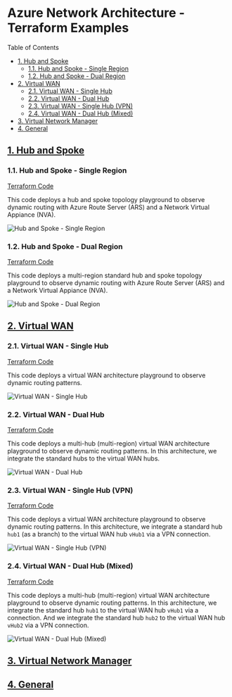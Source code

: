 
# Azure Network Architecture - Terraform Examples <!-- omit from toc -->

Table of Contents
<!-- TOC -->
- [1. Hub and Spoke](#1-hub-and-spoke)
  - [1.1. Hub and Spoke - Single Region](#11-hub-and-spoke---single-region)
  - [1.2. Hub and Spoke - Dual Region](#12-hub-and-spoke---dual-region)
- [2. Virtual WAN](#2-virtual-wan)
  - [2.1. Virtual WAN - Single Hub](#21-virtual-wan---single-hub)
  - [2.2. Virtual WAN - Dual Hub](#22-virtual-wan---dual-hub)
  - [2.3. Virtual WAN - Single Hub (VPN)](#23-virtual-wan---single-hub-vpn)
  - [2.4. Virtual WAN - Dual Hub (Mixed)](#24-virtual-wan---dual-hub-mixed)
- [3. Virtual Network Manager](#3-virtual-network-manager)
- [4. General](#4-general)
<!-- /TOC -->

## [1. Hub and Spoke](./1-hub-and-spoke/)

### 1.1. Hub and Spoke - Single Region
[Terraform Code](./1-hub-and-spoke/1-hub-spoke-single-region)

This code deploys a hub and spoke topology playground to observe dynamic routing with Azure Route Server (ARS) and a Network Virtual Appiance (NVA).

![Hub and Spoke - Single Region](./images/hub-spoke-single-region.png)

### 1.2. Hub and Spoke - Dual Region
[Terraform Code](./1-hub-and-spoke/2-hub-spoke-dual-region/)

This code deploys a multi-region standard hub and spoke topology playground to observe dynamic routing with Azure Route Server (ARS) and a Network Virtual Appiance (NVA).

![Hub and Spoke - Dual Region](./images/hub-spoke-dual-region.png)

## [2. Virtual WAN](./2-virtual-wan/)


### 2.1. Virtual WAN - Single Hub
[Terraform Code](./2-virtual-wan/1-virtual-wan-single-hub/)

This code deploys a virtual WAN architecture playground to observe dynamic routing patterns. 

![Virtual WAN - Single Hub](./images/vwan-single-hub.png)


### 2.2. Virtual WAN - Dual Hub
[Terraform Code](./2-virtual-wan/2-virtual-wan-dual-hub/)

This code deploys a multi-hub (multi-region) virtual WAN architecture playground to observe dynamic routing patterns. In this architecture, we integrate the standard hubs to the virtual WAN hubs.

![Virtual WAN - Dual Hub](./images/vwan-dual-hub.png)


### 2.3. Virtual WAN - Single Hub (VPN)
[Terraform Code](./2-virtual-wan/3-virtual-wan-single-hub-vpn/)

This code deploys a virtual WAN architecture playground to observe dynamic routing patterns. In this architecture, we integrate a standard hub `hub1` (as a branch) to the virtual WAN hub `vHub1` via a VPN connection.

![Virtual WAN - Single Hub (VPN)](./images/vwan-single-hub-vpn.png)


### 2.4. Virtual WAN - Dual Hub (Mixed)
[Terraform Code](./2-virtual-wan/4-virtual-wan-dual-hub-mixed/)

This code deploys a multi-hub (multi-region) virtual WAN architecture playground to observe dynamic routing patterns. In this architecture, we integrate the standard hub `hub1` to the virtual WAN hub `vHub1` via a connection. And we integrate the standard hub `hub2` to the virtual WAN hub `vHub2` via a VPN connection.

![Virtual WAN - Dual Hub (Mixed)](./images/vwan-dual-hub-mixed.png)

## [3. Virtual Network Manager](./3-virtual-network-manager/)

## [4. General](./4-general/)
